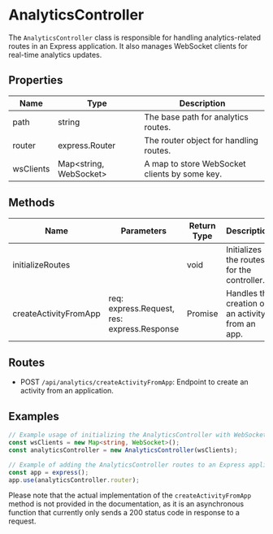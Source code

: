 # AnalyticsController

The `AnalyticsController` class is responsible for handling analytics-related routes in an Express application. It also manages WebSocket clients for real-time analytics updates.

## Properties

| Name       | Type                        | Description                                   |
|------------|-----------------------------|-----------------------------------------------|
| path       | string                      | The base path for analytics routes.           |
| router     | express.Router              | The router object for handling routes.        |
| wsClients  | Map<string, WebSocket>      | A map to store WebSocket clients by some key. |

## Methods

| Name               | Parameters                        | Return Type | Description                                 |
|--------------------|-----------------------------------|-------------|---------------------------------------------|
| initializeRoutes   |                                   | void        | Initializes the routes for the controller.  |
| createActivityFromApp | req: express.Request, res: express.Response | Promise<void> | Handles the creation of an activity from an app. |

## Routes

- POST `/api/analytics/createActivityFromApp`: Endpoint to create an activity from an application.

## Examples

```typescript
// Example usage of initializing the AnalyticsController with WebSocket clients
const wsClients = new Map<string, WebSocket>();
const analyticsController = new AnalyticsController(wsClients);

// Example of adding the AnalyticsController routes to an Express application
const app = express();
app.use(analyticsController.router);
```

Please note that the actual implementation of the `createActivityFromApp` method is not provided in the documentation, as it is an asynchronous function that currently only sends a 200 status code in response to a request.
